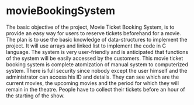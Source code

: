 # movieBookingSystem
The basic objective of the project, Movie Ticket Booking System, is to provide an easy way for users to reserve tickets beforehand for a movie. The plan is to use the basic knowledge of data-structures to implement the project. It will use arrays and linked list to implement the code in C language. The system is very user-friendly and is anticipated that functions of the system will be easily accessed by the customers. This movie ticket booking system is complete atomization of manual system to computerized system. There is full security since nobody except the user himself and the administrator can access his ID and details. They can see which are the current movies, the upcoming movies and the period for which they will remain in the theatre. People have to collect their tickets before an hour of the starting of the show.
